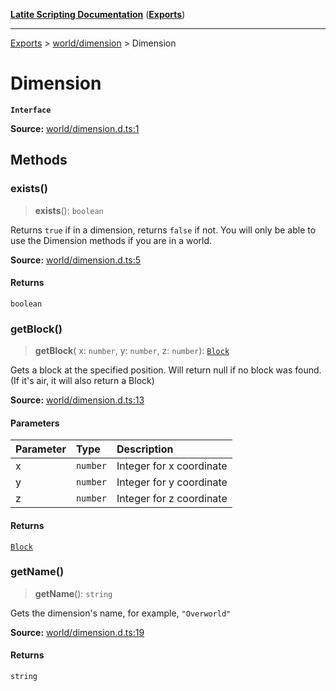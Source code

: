 [**Latite Scripting Documentation**](../../README.md) ([**Exports**](../../exports.md))

---

[Exports](../../exports.md) > [world/dimension](../index.md) > Dimension

# Dimension

**`Interface`**

**Source:** [world/dimension.d.ts:1](https://github.com/LatiteScripting/latitescripting.github.io/blob/feb6a18/definitions/world/dimension.d.ts#L1)

## Methods

### exists()

> **exists**(): `boolean`

Returns `true` if in a dimension, returns `false` if not. You will only be able to use the Dimension methods if you are in a world.

**Source:** [world/dimension.d.ts:5](https://github.com/LatiteScripting/latitescripting.github.io/blob/feb6a18/definitions/world/dimension.d.ts#L5)

#### Returns

`boolean`

### getBlock()

> **getBlock**(
> x: `number`,
> y: `number`,
> z: `number`): [`Block`](../../module.world_block/classes/class.Block.md)

Gets a block at the specified position. Will return null if no block was found. (If it's air, it will also return a Block)

**Source:** [world/dimension.d.ts:13](https://github.com/LatiteScripting/latitescripting.github.io/blob/feb6a18/definitions/world/dimension.d.ts#L13)

#### Parameters

| Parameter | Type     | Description              |
| :-------- | :------- | :----------------------- |
| x         | `number` | Integer for x coordinate |
| y         | `number` | Integer for y coordinate |
| z         | `number` | Integer for z coordinate |

#### Returns

[`Block`](../../module.world_block/classes/class.Block.md)

### getName()

> **getName**(): `string`

Gets the dimension's name, for example, `"Overworld"`

**Source:** [world/dimension.d.ts:19](https://github.com/LatiteScripting/latitescripting.github.io/blob/feb6a18/definitions/world/dimension.d.ts#L19)

#### Returns

`string`
